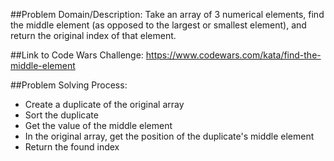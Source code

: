 ##Problem Domain/Description:
Take an array of 3 numerical elements, find the middle element (as opposed to the largest or smallest element), and return the original index of that element.

##Link to Code Wars Challenge: 
https://www.codewars.com/kata/find-the-middle-element

##Problem Solving Process: 
- Create a duplicate of the original array
- Sort the duplicate
- Get the value of the middle element
- In the original array, get the position of the duplicate's middle element
- Return the found index